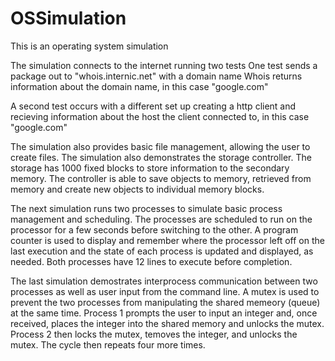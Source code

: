 # OSSimulation
This is an operating system simulation

The simulation connects to the internet running two tests
One test sends a package out to "whois.internic.net" with a domain name
Whois returns information about the domain name, in this case "google.com"
	
A second test occurs with a different set up creating a http client 
and recieving information about the host the client connected to, in this case "google.com"

The simulation also provides basic file management, allowing the user to create files. The simulation also demonstrates the storage controller. The storage has 1000 fixed blocks to store information to the secondary memory. The controller is able to save objects to memory, retrieved from memory and create new objects to individual memory blocks.

The next simulation runs two processes to simulate basic process management and scheduling. The processes are scheduled to run on the processor for a few seconds before switching to the other. A program counter is used to display and remember where the processor left off on the last execution and the state of each process is updated and displayed, as needed. Both processes have 12 lines to execute before completion.

The last simulation demostrates interprocess communication between two processes as well as user input from the command line. A mutex is used to prevent the two processes from manipulating the shared memeory (queue) at the same time. Process 1 prompts the user to input an integer and, once received, places the integer into the shared memory and unlocks the mutex. Process 2 then locks the mutex, temoves the integer, and unlocks the mutex. The cycle then repeats four more times.





